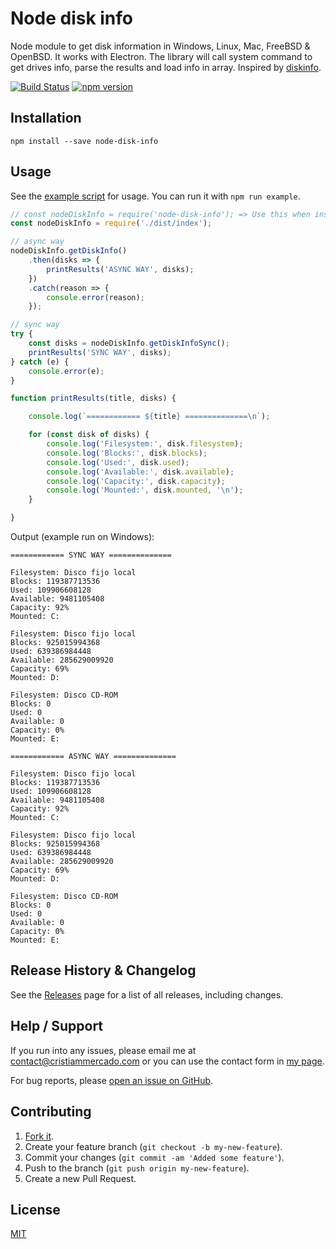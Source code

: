 # Node disk info

Node module to get disk information in Windows, Linux, Mac, FreeBSD & OpenBSD. It works with Electron. The library will call system command to get drives info, parse the results and load info in array. Inspired by [diskinfo](https://github.com/BenoitGauthier/diskinfo).

[![Build Status](https://travis-ci.org/cristiammercado/node-disk-info.svg?branch=master)](https://travis-ci.org/cristiammercado/node-disk-info)
[![npm version](https://badge.fury.io/js/node-disk-info.svg)](https://badge.fury.io/js/node-disk-info)

## Installation

`npm install --save node-disk-info`

## Usage

See the [example script](example/index.js) for usage. You can run it with `npm run example`.

```js
// const nodeDiskInfo = require('node-disk-info'); => Use this when install as a dependency
const nodeDiskInfo = require('./dist/index');

// async way
nodeDiskInfo.getDiskInfo()
    .then(disks => {
        printResults('ASYNC WAY', disks);
    })
    .catch(reason => {
        console.error(reason);
    });

// sync way
try {
    const disks = nodeDiskInfo.getDiskInfoSync();
    printResults('SYNC WAY', disks);
} catch (e) {
    console.error(e);
}

function printResults(title, disks) {

    console.log(`============ ${title} ==============\n`);

    for (const disk of disks) {
        console.log('Filesystem:', disk.filesystem);
        console.log('Blocks:', disk.blocks);
        console.log('Used:', disk.used);
        console.log('Available:', disk.available);
        console.log('Capacity:', disk.capacity);
        console.log('Mounted:', disk.mounted, '\n');
    }

}
```

Output (example run on Windows):

```
============ SYNC WAY ==============

Filesystem: Disco fijo local
Blocks: 119387713536
Used: 109906608128
Available: 9481105408
Capacity: 92%
Mounted: C:

Filesystem: Disco fijo local
Blocks: 925015994368
Used: 639386984448
Available: 285629009920
Capacity: 69%
Mounted: D:

Filesystem: Disco CD-ROM
Blocks: 0
Used: 0
Available: 0
Capacity: 0%
Mounted: E:

============ ASYNC WAY ==============

Filesystem: Disco fijo local
Blocks: 119387713536
Used: 109906608128
Available: 9481105408
Capacity: 92%
Mounted: C:

Filesystem: Disco fijo local
Blocks: 925015994368
Used: 639386984448
Available: 285629009920
Capacity: 69%
Mounted: D:

Filesystem: Disco CD-ROM
Blocks: 0
Used: 0
Available: 0
Capacity: 0%
Mounted: E:
```

## Release History & Changelog

See the [Releases](https://github.com/cristiammercado/node-disk-info/releases) page for a list of all releases, including changes.

## Help / Support

If you run into any issues, please email me at [contact@cristiammercado.com](mailto:contact@cristiammercado.com) or you can use the contact form in [my page](https://www.cristiammercado.com/en/#contact).

For bug reports, please [open an issue on GitHub](https://github.com/cristiammercado/node-disk-info/issues/new).

## Contributing

1. [Fork it](https://github.com/cristiammercado/node-disk-info).
2. Create your feature branch (`git checkout -b my-new-feature`).
3. Commit your changes (`git commit -am 'Added some feature'`).
4. Push to the branch (`git push origin my-new-feature`).
5. Create a new Pull Request.

## License

[MIT](https://github.com/cristiammercado/node-disk-info/blob/master/LICENSE)
